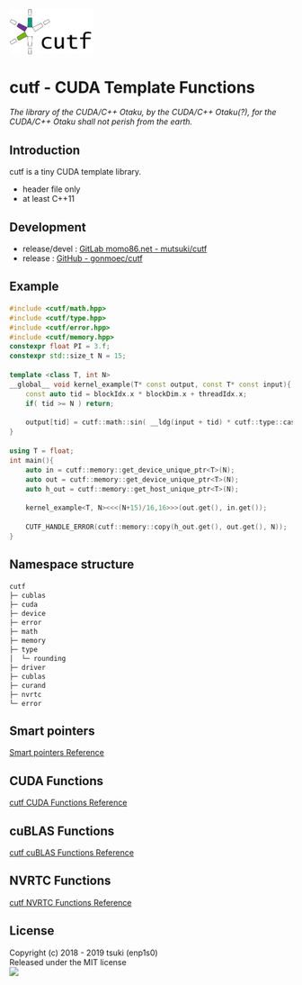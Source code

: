 <img src="./docs/cutf-logo.png" width="150">


# cutf - CUDA Template Functions
*The library of the CUDA/C++ Otaku, by the CUDA/C++ Otaku(?), for the CUDA/C++ Otaku shall not perish from the earth.*

## Introduction
cutf is a tiny CUDA template library.

- header file only
- at least C++11

## Development
- release/devel : [GitLab momo86.net - mutsuki/cutf](https://gitlab.momo86.net/mutsuki/cutf)
- release : [GitHub - gonmoec/cutf](https://github.com/gonmoec/cutf)

## Example
```cpp
#include <cutf/math.hpp>
#include <cutf/type.hpp>
#include <cutf/error.hpp>
#include <cutf/memory.hpp>
constexpr float PI = 3.f;
constexpr std::size_t N = 15;

template <class T, int N>
__global__ void kernel_example(T* const output, const T* const input){
	const auto tid = blockIdx.x * blockDim.x + threadIdx.x;
	if( tid >= N ) return;

	output[tid] = cutf::math::sin( __ldg(input + tid) * cutf::type::cast<T>(PI) );
}

using T = float;
int main(){
	auto in = cutf::memory::get_device_unique_ptr<T>(N);
	auto out = cutf::memory::get_device_unique_ptr<T>(N);
	auto h_out = cutf::memory::get_host_unique_ptr<T>(N);

	kernel_example<T, N><<<(N+15)/16,16>>>(out.get(), in.get());

	CUTF_HANDLE_ERROR(cutf::memory::copy(h_out.get(), out.get(), N));
}
```

## Namespace structure
```
cutf 
├─ cublas
├─ cuda
├─ device
├─ error
├─ math
├─ memory
├─ type
│  └─ rounding
├─ driver
├─ cublas
├─ curand
├─ nvrtc
└─ error
```

## Smart pointers
[Smart pointers Reference](./docs/smart_ptr.md)

## CUDA Functions
[cutf CUDA Functions Reference](./docs/cuda.md)

## cuBLAS Functions
[cutf cuBLAS Functions Reference](./docs/cublas.md)

## NVRTC Functions
[cutf NVRTC Functions Reference](./docs/nvrtc.md)

## License
Copyright (c) 2018 - 2019 tsuki (enp1s0)  
Released under the MIT license  
<img src="http://momo86.net/ipsolab.svg" width="120">
